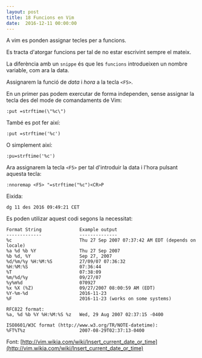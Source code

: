 ```yaml
---
layout: post
title: 18 Funcions en Vim
date:  2016-12-11 00:00:00
---
```


A vim es ponden assignar tecles per a funcions.

Es tracta d'atorgar funcions per tal de no estar escrivint sempre el mateix.

La diferència amb un `snippe` és que les `funcions` introdueixen un nombre variable, com ara la data.

Assignarem la funció de *data* i *hora* a la tecla `<F5>`.

En un primer pas podem exercutar de forma independen, sense assignar la tecla des del mode de comandaments de Vim:

```
:put =strftime(\"%c\")
```

També es pot fer així:

```
:put =strftime('%c')
```

O simplement així:

```
:pu=strftime('%c')
```

Ara assignarem la tecla `<F5>` per tal d'introduir la data i l'hora pulsant aquesta tecla:


```
:nnoremap <F5> "=strftime("%c")<CR>P
```

Eixida:

```
dg 11 des 2016 09:49:21 CET
```

Es poden utilizar aquest codi segons la necessitat:

```
Format String              Example output
-------------              --------------
%c                         Thu 27 Sep 2007 07:37:42 AM EDT (depends on locale)
%a %d %b %Y                Thu 27 Sep 2007
%b %d, %Y                  Sep 27, 2007
%d/%m/%y %H:%M:%S          27/09/07 07:36:32
%H:%M:%S                   07:36:44
%T                         07:38:09
%m/%d/%y                   09/27/07
%y%m%d                     070927
%x %X (%Z)                 09/27/2007 08:00:59 AM (EDT)
%Y-%m-%d                   2016-11-23
%F                         2016-11-23 (works on some systems)

RFC822 format:
%a, %d %b %Y %H:%M:%S %z   Wed, 29 Aug 2007 02:37:15 -0400

ISO8601/W3C format (http://www.w3.org/TR/NOTE-datetime):
%FT%T%z                    2007-08-29T02:37:13-0400

```

Font: [http://vim.wikia.com/wiki/Insert_current_date_or_time](http://vim.wikia.com/wiki/Insert_current_date_or_time)
